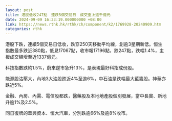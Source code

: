 ```yaml
---
layout: post
title: 港股低收247點　連跌5個交易日　成交重上逾千億元
date: 2024-09-09 16:33:19.000000000 +08:00
link: https://news.rthk.hk/rthk/ch/component/k2/1769928-20240909.htm
categories: rthk
---
```


港股下跌，連續5個交易日低收，跌穿250天移動平均線，創逾3星期新低。恒生指數最多跌近380點，低見17067點，收市報17196點，跌247點，跌幅1.4%，主板成交額增至近1337億元。

科技指數跌約1.5%，蔚來逆市急升13%，是表現最好科指成份股。

能源股沽壓大，內地3大油股跌近4%至逾6%，中石油是跌幅最大藍籌股。神華亦跌近5%。

金融、內房、內需、電信股都跌，醫藥股及本地地產股個別發展，當中長實、新地升逾1%及2.5%。

同日復牌的華興資本、恒大汽車，分別跌逾66%及逾8%收市。
